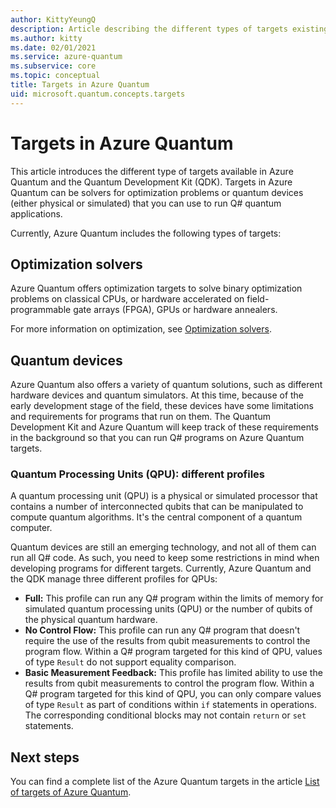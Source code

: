 ```yaml
---
author: KittyYeungQ
description: Article describing the different types of targets existing in Azure Quantum
ms.author: kitty
ms.date: 02/01/2021
ms.service: azure-quantum
ms.subservice: core
ms.topic: conceptual
title: Targets in Azure Quantum
uid: microsoft.quantum.concepts.targets
---
```


# Targets in Azure Quantum

This article introduces the different type of targets available in Azure Quantum and the Quantum Development Kit (QDK). Targets in Azure Quantum can be solvers for optimization problems or quantum devices (either physical or simulated) that you can use to run Q# quantum applications.

Currently, Azure Quantum includes the following types of targets:

## Optimization solvers

Azure Quantum offers optimization targets to solve binary optimization problems on classical CPUs, or hardware accelerated on field-programmable gate arrays (FPGA), GPUs or hardware annealers.

For more information on optimization, see [Optimization solvers](xref:microsoft.quantum.optimization.install-sdk).

## Quantum devices

Azure Quantum also offers a variety of quantum solutions, such as
different hardware devices and quantum simulators. At this time, because of the early development stage of the field, these devices have some limitations and requirements for programs that run on them. The Quantum Development Kit and Azure Quantum will keep track of these requirements in the background so that you can run Q# programs on Azure Quantum targets.

### Quantum Processing Units (QPU): different profiles

A quantum processing unit (QPU) is a physical or simulated processor that
contains a number of interconnected qubits that can be manipulated to compute
quantum algorithms. It's the central component of a quantum computer.

Quantum devices are still an emerging technology, and not all of them can run all Q# code. As such, you need to keep some restrictions in mind when developing programs for different targets. Currently, Azure Quantum and the QDK manage three different profiles for QPUs:

- **Full:** This profile can run any Q# program within the
  limits of memory for simulated quantum processing units (QPU) or the number of qubits of the physical
  quantum hardware.
- **No Control Flow:** This profile can run any Q# program that doesn't
  require the use of the results from qubit measurements to control the
  program flow. Within a Q# program targeted for this kind of QPU, values of
  type `Result` do not support equality comparison.
- **Basic Measurement Feedback:** This profile has limited ability to use the
  results from qubit measurements to control the program flow. Within a Q# program
  targeted for this kind of QPU, you can only compare values of type `Result` as
  part of conditions within `if` statements in operations. The corresponding
  conditional blocks may not contain `return` or `set` statements.

## Next steps

You can find a complete list of the Azure Quantum targets in the article [List of targets of Azure Quantum](xref:microsoft.quantum.reference.target-list).

